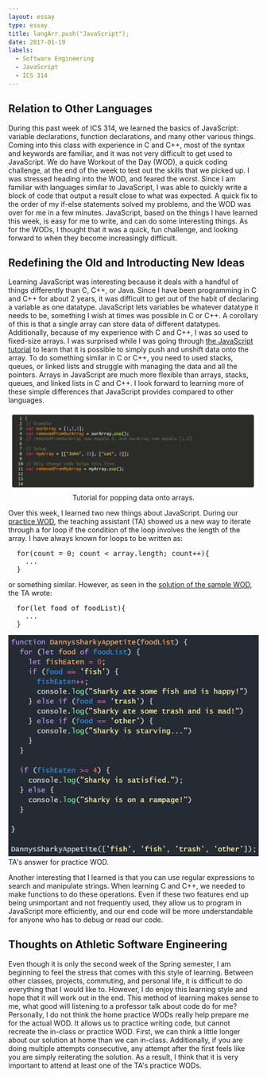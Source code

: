 ```yaml
---
layout: essay
type: essay
title: langArr.push("JavaScript");
date: 2017-01-19
labels:
  - Software Engineering
  - JavaScript
  - ICS 314
---
```


## Relation to Other Languages

During this past week of ICS 314, we learned the basics of JavaScript: variable declarations, function declarations, and many other various things. Coming into this class with experience in C and C++, most of the syntax and keywords are familiar, and it was not very difficult to get used to JavaScript. We do have Workout of the Day (WOD), a quick coding challenge, at the end of the week to test out the skills that we picked up. I was stressed heading into the WOD, and feared the worst. Since I am familiar with languages similar to JavaScript, I was able to quickly write a block of code that output a result close to what was expected. A quick fix to the order of my if-else statements solved my problems, and the WOD was over for me in a few minutes. JavaScript, based on the things I have learned this week, is easy for me to write, and can do some interesting things. As for the WODs, I thought that it was a quick, fun challenge, and looking forward to when they become increasingly difficult.

## Redefining the Old and Introducting New Ideas

Learning JavaScript was interesting because it deals with a handful of things differently than C, C++, or Java. Since I have been programming in C and C++ for about 2 years, it was difficult to get out of the habit of declaring a variable as one datatype. JavaScript lets variables be whatever datatype it needs to be, something I wish at times was possible in C or C++. A corollary of this is that a single array can store data of different datatypes. Additionally, because of my experience with C and C++, I was so used to fixed-size arrays. I was surprised while I was going through <a href="https://www.freecodecamp.org/">the JavaScript tutorial</a> to learn that it is possible to simply push and unshift data onto the array. To do something similar in C or C++, you need to used stacks, queues, or linked lists and struggle with managing the data and all the pointers. Arrays in JavaScript are much more flexible than arrays, stacks, queues, and linked lists in C and C++. I look forward to learning more of these simple differences that JavaScript provides compared to other languages.

<center>
  <img class="ui center rounded image" src="/images/javascript1-pop.png">
  <figcaption>Tutorial for popping data onto arrays.</figcaption>
  <figcaption>
  </figcaption>
</center>

Over this week, I learned two new things about JavaScript. During our <a href="http://courses.ics.hawaii.edu/ics314s18/morea/javascript-1/danny-wod-js1-kl2.html">practice WOD</a>, the teaching assistant (TA) showed us a new way to iterate through a for loop if the condition of the loop involves the length of the array. I have always known for loops to be written as:
<pre>
  for(count = 0; count < array.length; count++){
    ...
  }
</pre>
or something similar. However, as seen in the <a href="https://jsfiddle.net/jsome635/a7LbLzgq/">solution of the sample WOD</a>, the TA wrote:
<pre>
  for(let food of foodList){
    ...
  }
</pre>

<right>
  <img class="ui medium floated rounded image" src="/images/javascript1-for.png">
  <figcaption>TA's answer for practice WOD.</figcaption>
</right>

Another interesting that I learned is that you can use regular expressions to search and manipulate strings. When learning C and C++, we needed to make functions to do these operations. Even if these two features end up being unimportant and not frequently used, they allow us to program in JavaScript more efficiently, and our end code will be more understandable for anyone who has to debug or read our code.

## Thoughts on Athletic Software Engineering

Even though it is only the second week of the Spring semester, I am beginning to feel the stress that comes with this style of learning. Between other classes, projects, commuting, and personal life, it is difficult to do everything that I would like to. However, I do enjoy this learning style and hope that it will work out in the end. This method of learning makes sense to me, what good will listening to a professor talk about code do for me? Personally, I do not think the home practice WODs really help prepare me for the actual WOD. It allows us to practice writing code, but cannot recreate the in-class or practice WOD. First, we can think a little longer about our solution at home than we can in-class. Additionally, if you are doing multiple attempts consecutive, any attempt after the first feels like you are simply reiterating the solution. As a result, I think that it is very important to attend at least one of the TA's practice WODs.

